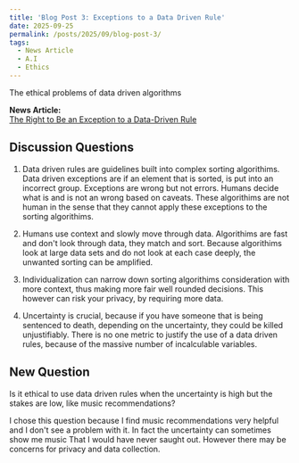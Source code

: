 ```yaml
---
title: 'Blog Post 3: Exceptions to a Data Driven Rule'
date: 2025-09-25
permalink: /posts/2025/09/blog-post-3/
tags:
  - News Article
  - A.I
  - Ethics
---
```


The ethical problems of data driven algorithms

**News Article:**  
[The Right to Be an Exception to a Data-Driven Rule](https://mit-serc.pubpub.org/pub/right-to-be-exception/release/2)

Discussion Questions
---
1. Data driven rules are guidelines built into complex sorting algorithims. Data driven exceptions are if an element that is sorted, is put into an incorrect group. Exceptions are wrong but not errors. Humans decide what is and is not an wrong based on caveats. These algorithims are not human in the sense that they cannot apply these exceptions to the sorting algorithims.

2. Humans use context and slowly move through data. Algorithims are fast and don't look through
data, they match and sort. Because algorithims look at large data sets and do not look at each case deeply, the unwanted sorting can be amplified. 

3. Individualization can narrow down sorting algorithims consideration with more context, thus making more fair well rounded decisions. This however can risk your privacy, by requiring more data.

4. Uncertainty is crucial, because if you have someone that is being sentenced to death, depending on the uncertainty, they could be killed unjustifiably. There is no one metric to justify the use of a data driven rules, because of the massive number of incalculable variables.


New Question
---

Is it ethical to use data driven rules when the uncertainty is high but the stakes are low, like music recommendations?

I chose this question because I find music recommendations very helpful and I don't see a problem with it. In fact the uncertainty can sometimes show me music That I would have never saught out. However there may be concerns for privacy and data collection.